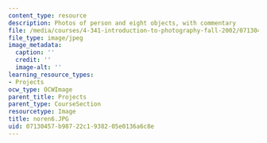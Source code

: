 ```yaml
---
content_type: resource
description: Photos of person and eight objects, with commentary
file: /media/courses/4-341-introduction-to-photography-fall-2002/07130457b98722c1938205e0136a6c8e_noren6.JPG
file_type: image/jpeg
image_metadata:
  caption: ''
  credit: ''
  image-alt: ''
learning_resource_types:
- Projects
ocw_type: OCWImage
parent_title: Projects
parent_type: CourseSection
resourcetype: Image
title: noren6.JPG
uid: 07130457-b987-22c1-9382-05e0136a6c8e
---
```

